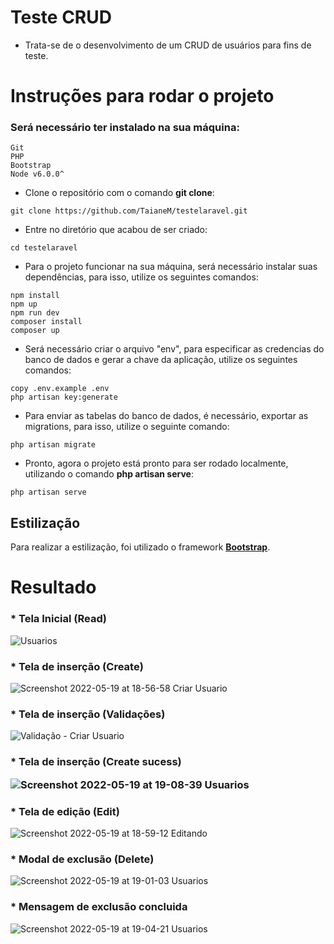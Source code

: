 # Teste CRUD

- Trata-se de o desenvolvimento de um CRUD de usuários para fins de teste.

# Instruções para rodar o projeto <a name="instrucoes"></a>

### Será necessário ter instalado na sua máquina:

```
Git
PHP
Bootstrap
Node v6.0.0^
```

- Clone o repositório com o comando **git clone**:

```
git clone https://github.com/TaianeM/testelaravel.git
```

- Entre no diretório que acabou de ser criado:

```
cd testelaravel
```

- Para o projeto funcionar na sua máquina, será necessário instalar suas dependências, para isso, utilize os seguintes comandos:

```
npm install
npm up
npm run dev
composer install
composer up
```

- Será necessário criar o arquivo "env", para especificar as credencias do banco de dados e gerar a chave da aplicação, utilize os seguintes comandos:

```
copy .env.example .env 
php artisan key:generate
```

- Para enviar as tabelas do banco de dados, é necessário, exportar as migrations, para isso, utilize o seguinte comando:

```
php artisan migrate 
```

- Pronto, agora o projeto está pronto para ser rodado localmente, utilizando o comando **php artisan serve**:

```
php artisan serve
```

## Estilização

Para realizar a estilização, foi utilizado o framework [**Bootstrap**](https://getbootstrap.com/).

# Resultado <a name="resultado"></a>

<h3>  * Tela Inicial (Read) </h3>

 ![Usuarios](https://user-images.githubusercontent.com/66003232/169416747-91dc9be5-60c5-48fc-a00a-746fb7bec237.png)
 
<h3> * Tela de inserção (Create) </h3>
 
![Screenshot 2022-05-19 at 18-56-58 Criar Usuario](https://user-images.githubusercontent.com/66003232/169417600-22db0908-de3a-43e1-b99e-f5860a8faf8a.png)

<h3> * Tela de inserção (Validações) </h3>

![Validação - Criar Usuario](https://user-images.githubusercontent.com/66003232/169417703-ef7186cc-de96-4c1d-a63a-a86d34863460.png)

<h3> * Tela de inserção (Create sucess)

![Screenshot 2022-05-19 at 19-08-39 Usuarios](https://user-images.githubusercontent.com/66003232/169418734-b81fabba-c55c-4f1a-9d7d-22dcc3a49bcc.png)

<h3> * Tela de edição (Edit) </h3>

![Screenshot 2022-05-19 at 18-59-12 Editando](https://user-images.githubusercontent.com/66003232/169417880-317dbe99-33d0-4f2a-ac53-508c829dae16.png)

<h3> * Modal de exclusão (Delete) </h3>

![Screenshot 2022-05-19 at 19-01-03 Usuarios](https://user-images.githubusercontent.com/66003232/169418010-d2525245-8104-48c0-ba18-4ba5d4613899.png)

<h3> * Mensagem de exclusão concluida </h3>

![Screenshot 2022-05-19 at 19-04-21 Usuarios](https://user-images.githubusercontent.com/66003232/169418368-4a80848a-0529-4fbd-8778-1ffa2f8af374.png)

